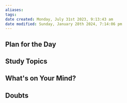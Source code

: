 ```yaml
---
aliases: 
tags: 
date created: Monday, July 31st 2023, 9:13:43 am
date modified: Sunday, January 28th 2024, 7:14:06 pm
---
```


## Plan for the Day

## Study Topics

## What's on Your Mind?

## Doubts